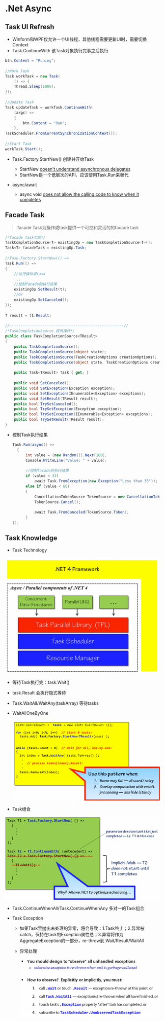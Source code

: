 # .Net Async

## Task UI Refresh

 * Winform和WPF仅允许一个UI线程，其他线程需要更新UI时，需要切换Context
 * Task.ContinueWith 该Task对象执行完事之后执行

  ```c#
  btn.Content = "Runing";
  
  //Work Task
  Task workTask = new Task(
      () => {
      Thread.Sleep(1000);
  });
  
  //Update Task
  Task updateTask = workTask.ContinueWith(
      (argc) =>
      {
          btn.Content = "Run";
      }, 
  TaskScheduler.FromCurrentSynchronizationContext());
  
  //Start Task
  workTask.Start();
  ```

* Task.Factory.StartNew() 创建并开始Task
    * StartNew [doesn't understand asynchronous delegates](http://blog.stephencleary.com/2013/08/startnew-is-dangerous.html)
    * StartNew是一个低层次的API，应该使用Task.Run来替代

* async/await
    * async void [does not allow the calling code to know when it completes](https://msdn.microsoft.com/en-us/magazine/jj991977.aspx)

## Facade Task

  > facade Task为操作或task提供一个可控和灵活的的facade task

  ```c#
  /*facade task实现*/
  TaskCompletionSource<T> existingOp = new TaskCompletionSource<T>();
  Task<T> facadeTask = existingOp.Task;
  
  //Task.Factory.StartNew(() =>
  Task.Run(() =>
  {
      //执行操作或task
      ...
      //控制facade的执行结果
      existingOp.SetResult(t);
      //Or
      existingOp.SetCanceled();
  });
  
  T result = t1.Result;
  
  //----------------------------------------------------//
  /*TaskCompletionSource 提供操作*/
  public class TaskCompletionSource<TResult>
  {
      public TaskCompletionSource();
      public TaskCompletionSource(object state);
      public TaskCompletionSource(TaskCreationOptions creationOptions);
      public TaskCompletionSource(object state, TaskCreationOptions creationOptions);
  
      public Task<TResult> Task { get; }
  
      public void SetCanceled();
      public void SetException(Exception exception);
      public void SetException(IEnumerable<Exception> exceptions);
      public void SetResult(TResult result);
      public bool TrySetCanceled();
      public bool TrySetException(Exception exception);
      public bool TrySetException(IEnumerable<Exception> exceptions);
      public bool TrySetResult(TResult result);
  }
  ```

* 控制Task执行结果
  ```c#
  Task.Run(async() =>
    {
        int value = (new Random()).Next(100);
        Console.WriteLine("Value: " + value);

        //控制facade的执行结果
        if (value < 33)
            await Task.FromException(new Exception("Less than 33"));
        else if (value < 66)
        {
            CancellationTokenSource TokenSource = new CancellationTokenSource();
            TokenSource.Cancel();

            await Task.FromCanceled(TokenSource.Token);
        }
  });
  ```

## Task Knowledge

* Task Technology

![](https://github.com/xiong-ang/.Net-Task/blob/master/Imgs/Async%20Technology%20Layer.PNG?raw=true)

  * 等待Task执行完：task.Wait()

  * task.Result 会执行隐式等待

  * Task.WaitAll/WaitAny(taskArray) 等待tasks

  * WaitAllOneByOne

    ![](https://github.com/xiong-ang/.Net-Task/blob/master/Imgs/WaitAllOneByOne.PNG?raw=true)

* Task组合

![](https://github.com/xiong-ang/.Net-Task/blob/master/Imgs/TaskComposition.PNG?raw=true)

* Task.ContinueWhenAll/Task.ContinueWhenAny 多对一的Task组合

* Task Exception

  * 如果Task里抛出未处理的异常，将会导致：1.Task终止；2.异常被catch，保持在task的Exception属性总；3.异常将作为AggregateException的一部分，re-throw到.Wait/Result/WaitAll

  * 异常处理

    ![](https://github.com/xiong-ang/.Net-Task/blob/master/Imgs/TaskExceptionHandler.PNG?raw=true)
